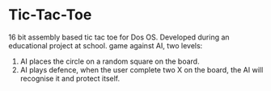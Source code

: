 # Tic-Tac-Toe
16 bit assembly based tic tac toe for Dos OS.
Developed during an educational project at school.
game against AI, two levels:
1. AI places the circle on a random square on the board.
2. AI plays defence, when the user complete two X on the board, the AI will recognise it and protect itself.
